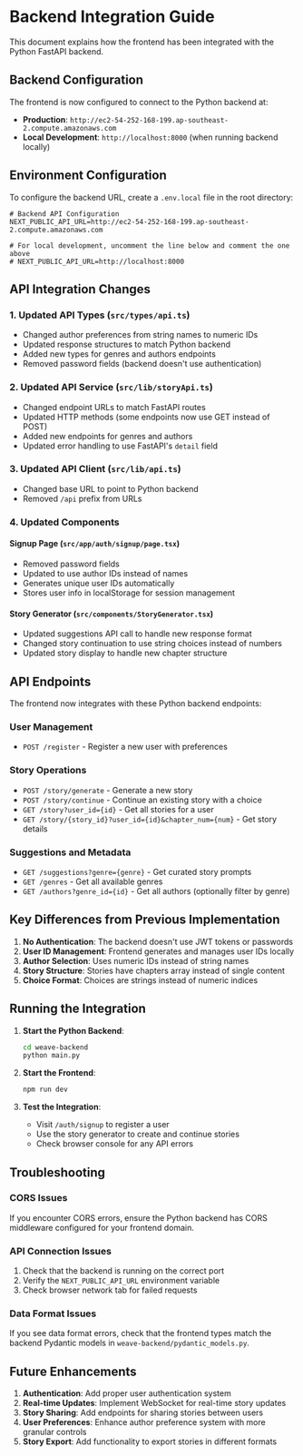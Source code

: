 # Backend Integration Guide

This document explains how the frontend has been integrated with the Python FastAPI backend.

## Backend Configuration

The frontend is now configured to connect to the Python backend at:
- **Production**: `http://ec2-54-252-168-199.ap-southeast-2.compute.amazonaws.com`
- **Local Development**: `http://localhost:8000` (when running backend locally)

## Environment Configuration

To configure the backend URL, create a `.env.local` file in the root directory:

```env
# Backend API Configuration
NEXT_PUBLIC_API_URL=http://ec2-54-252-168-199.ap-southeast-2.compute.amazonaws.com

# For local development, uncomment the line below and comment the one above
# NEXT_PUBLIC_API_URL=http://localhost:8000
```

## API Integration Changes

### 1. Updated API Types (`src/types/api.ts`)
- Changed author preferences from string names to numeric IDs
- Updated response structures to match Python backend
- Added new types for genres and authors endpoints
- Removed password fields (backend doesn't use authentication)

### 2. Updated API Service (`src/lib/storyApi.ts`)
- Changed endpoint URLs to match FastAPI routes
- Updated HTTP methods (some endpoints now use GET instead of POST)
- Added new endpoints for genres and authors
- Updated error handling to use FastAPI's `detail` field

### 3. Updated API Client (`src/lib/api.ts`)
- Changed base URL to point to Python backend
- Removed `/api` prefix from URLs

### 4. Updated Components

#### Signup Page (`src/app/auth/signup/page.tsx`)
- Removed password fields
- Updated to use author IDs instead of names
- Generates unique user IDs automatically
- Stores user info in localStorage for session management

#### Story Generator (`src/components/StoryGenerator.tsx`)
- Updated suggestions API call to handle new response format
- Changed story continuation to use string choices instead of numbers
- Updated story display to handle new chapter structure

## API Endpoints

The frontend now integrates with these Python backend endpoints:

### User Management
- `POST /register` - Register a new user with preferences

### Story Operations
- `POST /story/generate` - Generate a new story
- `POST /story/continue` - Continue an existing story with a choice
- `GET /story?user_id={id}` - Get all stories for a user
- `GET /story/{story_id}?user_id={id}&chapter_num={num}` - Get story details

### Suggestions and Metadata
- `GET /suggestions?genre={genre}` - Get curated story prompts
- `GET /genres` - Get all available genres
- `GET /authors?genre_id={id}` - Get all authors (optionally filter by genre)

## Key Differences from Previous Implementation

1. **No Authentication**: The backend doesn't use JWT tokens or passwords
2. **User ID Management**: Frontend generates and manages user IDs locally
3. **Author Selection**: Uses numeric IDs instead of string names
4. **Story Structure**: Stories have chapters array instead of single content
5. **Choice Format**: Choices are strings instead of numeric indices

## Running the Integration

1. **Start the Python Backend**:
   ```bash
   cd weave-backend
   python main.py
   ```

2. **Start the Frontend**:
   ```bash
   npm run dev
   ```

3. **Test the Integration**:
   - Visit `/auth/signup` to register a user
   - Use the story generator to create and continue stories
   - Check browser console for any API errors

## Troubleshooting

### CORS Issues
If you encounter CORS errors, ensure the Python backend has CORS middleware configured for your frontend domain.

### API Connection Issues
1. Check that the backend is running on the correct port
2. Verify the `NEXT_PUBLIC_API_URL` environment variable
3. Check browser network tab for failed requests

### Data Format Issues
If you see data format errors, check that the frontend types match the backend Pydantic models in `weave-backend/pydantic_models.py`.

## Future Enhancements

1. **Authentication**: Add proper user authentication system
2. **Real-time Updates**: Implement WebSocket for real-time story updates
3. **Story Sharing**: Add endpoints for sharing stories between users
4. **User Preferences**: Enhance author preference system with more granular controls
5. **Story Export**: Add functionality to export stories in different formats 